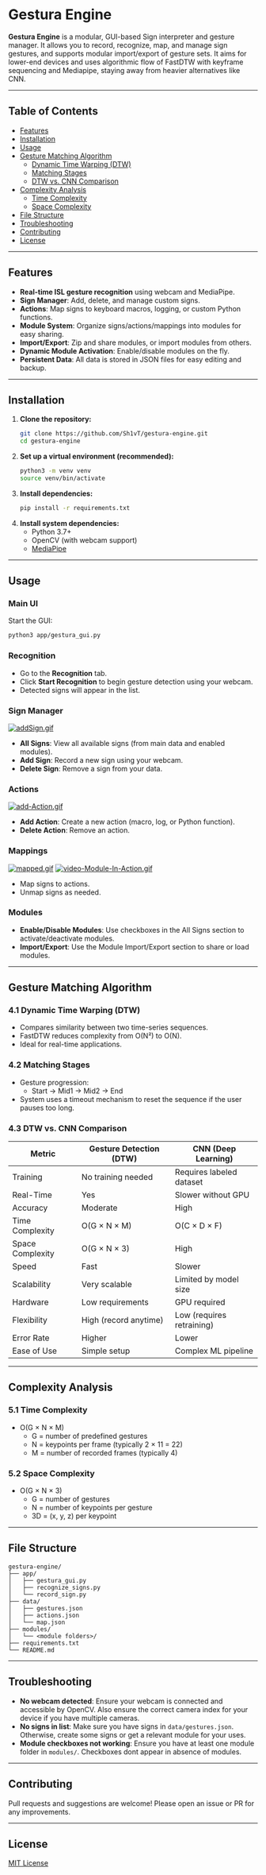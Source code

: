 # Gestura Engine

**Gestura Engine** is a modular, GUI-based Sign interpreter and gesture manager. It allows you to record, recognize, map, and manage sign gestures, and supports modular import/export of gesture sets. It aims for lower-end devices and uses algorithmic flow of FastDTW with keyframe sequencing and Mediapipe, staying away from heavier alternatives like CNN.  

---

## Table of Contents
- [Features](#features)
- [Installation](#installation)
- [Usage](#usage)
- [Gesture Matching Algorithm](#gesture-matching-algorithm)
  - [Dynamic Time Warping (DTW)](#dynamic-time-warping-dtw)
  - [Matching Stages](#matching-stages)
  - [DTW vs. CNN Comparison](#dtw-vs-cnn-comparison)
- [Complexity Analysis](#complexity-analysis)
  - [Time Complexity](#time-complexity)
  - [Space Complexity](#space-complexity)
- [File Structure](#file-structure)
- [Troubleshooting](#troubleshooting)
- [Contributing](#contributing)
- [License](#license)

---

## Features
- **Real-time ISL gesture recognition** using webcam and MediaPipe.
- **Sign Manager**: Add, delete, and manage custom signs.
- **Actions**: Map signs to keyboard macros, logging, or custom Python functions.
- **Module System**: Organize signs/actions/mappings into modules for easy sharing.
- **Import/Export**: Zip and share modules, or import modules from others.
- **Dynamic Module Activation**: Enable/disable modules on the fly.
- **Persistent Data**: All data is stored in JSON files for easy editing and backup.

---

## Installation
1. **Clone the repository:**
   ```bash
   git clone https://github.com/Sh1vT/gestura-engine.git
   cd gestura-engine
   ```
2. **Set up a virtual environment (recommended):**
   ```bash
   python3 -m venv venv
   source venv/bin/activate
   ```
3. **Install dependencies:**
   ```bash
   pip install -r requirements.txt
   ```
4. **Install system dependencies:**
   - Python 3.7+
   - OpenCV (with webcam support)
   - [MediaPipe](https://github.com/google-ai-edge/mediapipe)

---

## Usage
### Main UI
Start the GUI:
```bash
python3 app/gestura_gui.py
```
### Recognition
- Go to the **Recognition** tab.
- Click **Start Recognition** to begin gesture detection using your webcam.
- Detected signs will appear in the list.

### Sign Manager

[![addSign.gif](https://i.postimg.cc/jS5hGncX/addSign.gif)](https://postimg.cc/HVq5Mxfc)
- **All Signs**: View all available signs (from main data and enabled modules).
- **Add Sign**: Record a new sign using your webcam.
- **Delete Sign**: Remove a sign from your data.

### Actions
[![add-Action.gif](https://i.postimg.cc/q76x7f96/add-Action.gif)](https://postimg.cc/yJBZfG67)
- **Add Action**: Create a new action (macro, log, or Python function).
- **Delete Action**: Remove an action.

### Mappings
[![mapped.gif](https://i.postimg.cc/3RgjgXrK/mapped.gif)](https://postimg.cc/8JzrGrr3)
[![video-Module-In-Action.gif](https://i.postimg.cc/P5RMhfFk/video-Module-In-Action.gif)](https://postimg.cc/gx3hHpWM)
- Map signs to actions.
- Unmap signs as needed.

### Modules
- **Enable/Disable Modules**: Use checkboxes in the All Signs section to activate/deactivate modules.
- **Import/Export**: Use the Module Import/Export section to share or load modules.

---

## Gesture Matching Algorithm

### 4.1 Dynamic Time Warping (DTW)
- Compares similarity between two time-series sequences.
- FastDTW reduces complexity from O(N²) to O(N).
- Ideal for real-time applications.

### 4.2 Matching Stages
- Gesture progression:
  - Start → Mid1 → Mid2 → End
- System uses a timeout mechanism to reset the sequence if the user pauses too long.

### 4.3 DTW vs. CNN Comparison
| Metric           | Gesture Detection (DTW) | CNN (Deep Learning) |
|------------------|------------------------|---------------------|
| Training         | No training needed      | Requires labeled dataset |
| Real-Time        | Yes                    | Slower without GPU  |
| Accuracy         | Moderate               | High                |
| Time Complexity  | O(G × N × M)           | O(C × D × F)        |
| Space Complexity | O(G × N × 3)           | High                |
| Speed            | Fast                   | Slower              |
| Scalability      | Very scalable          | Limited by model size |
| Hardware         | Low requirements        | GPU required        |
| Flexibility      | High (record anytime)  | Low (requires retraining) |
| Error Rate       | Higher                 | Lower               |
| Ease of Use      | Simple setup           | Complex ML pipeline |

---

## Complexity Analysis

### 5.1 Time Complexity
- O(G × N × M)
  - G = number of predefined gestures
  - N = keypoints per frame (typically 2 × 11 = 22)
  - M = number of recorded frames (typically 4)

### 5.2 Space Complexity
- O(G × N × 3)
  - G = number of gestures
  - N = number of keypoints per gesture
  - 3D = (x, y, z) per keypoint

---

## File Structure
```
gestura-engine/
├── app/
│   ├── gestura_gui.py
│   ├── recognize_signs.py
│   └── record_sign.py
├── data/
│   ├── gestures.json
│   ├── actions.json
│   └── map.json
├── modules/
│   └── <module folders>/
├── requirements.txt
└── README.md
```

---

## Troubleshooting
- **No webcam detected**: Ensure your webcam is connected and accessible by OpenCV. Also ensure the correct camera index for your device if you have multiple cameras.
- **No signs in list**: Make sure you have signs in `data/gestures.json`. Otherwise, create some signs or get a relevant module for your uses.
- **Module checkboxes not working**: Ensure you have at least one module folder in `modules/`. Checkboxes dont appear in absence of modules.

---

## Contributing
Pull requests and suggestions are welcome! Please open an issue or PR for any improvements.

---

## License
[MIT License](LICENSE)
